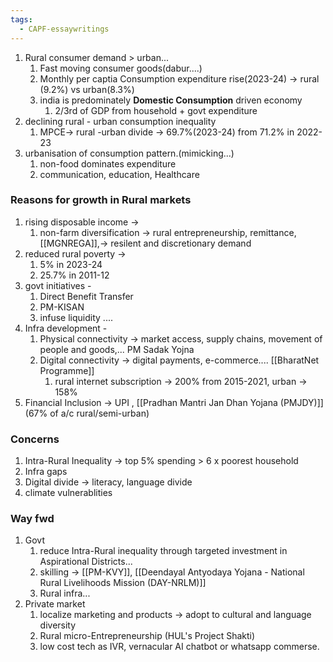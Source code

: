 ```yaml
---
tags:
  - CAPF-essaywritings
---
```

1. Rural consumer demand > urban...
	1. Fast moving consumer goods(dabur....)
	2. Monthly per captia Consumption expenditure rise(2023-24) -> rural (9.2%) vs urban(8.3%)
	3. india is predominately **Domestic Consumption** driven economy
		1. 2/3rd of GDP from household + govt expenditure
2. declining rural - urban consumption inequality
	1. MPCE-> rural -urban divide -> 69.7%(2023-24) from 71.2% in 2022-23
3. urbanisation of consumption pattern.(mimicking...)
	1. non-food dominates expenditure
	2. communication, education, Healthcare

### Reasons for growth in Rural markets
1. rising disposable income -> 
	1. non-farm diversification -> rural entrepreneurship, remittance, [[MGNREGA]],-> resilent and discretionary demand
2. reduced rural poverty -> 
	1. 5% in 2023-24
	2. 25.7% in 2011-12
3. govt initiatives - 
	1. Direct Benefit Transfer
	2. PM-KISAN
	3. infuse liquidity ....
4. Infra development -
	1. Physical connectivity -> market access, supply chains, movement of people and goods,... PM Sadak Yojna
	2. Digital connectivity -> digital payments, e-commerce.... [[BharatNet Programme]]
		1. rural internet subscription -> 200% from 2015-2021, urban -> 158%
5. Financial Inclusion -> UPI , [[Pradhan Mantri Jan Dhan Yojana (PMJDY)]](67% of a/c rural/semi-urban)

### Concerns
1. Intra-Rural Inequality -> top 5% spending > 6 x poorest household
2. Infra gaps
3. Digital divide -> literacy, language divide
4. climate vulnerablities
### Way fwd
1. Govt
	1. reduce Intra-Rural inequality through targeted investment in Aspirational Districts...
	2. skilling -> [[PM-KVY]], [[Deendayal Antyodaya Yojana - National Rural Livelihoods Mission (DAY-NRLM)]]
	3. Rural infra...
2. Private market
	1. localize marketing and products -> adopt to cultural and language diversity
	2. Rural micro-Entrepreneurship (HUL's Project Shakti)
	3. low cost tech as IVR, vernacular AI chatbot or whatsapp commerse.